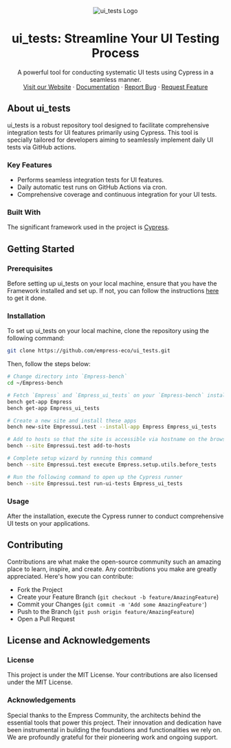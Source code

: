 <div align="center">
  <img src="https://grow.empress.eco/uploads/default/original/2X/1/1f1e1044d3864269d2a613577edb9763890422ab.png" alt="ui_tests Logo"/>
  <h1 align="center">ui_tests: Streamline Your UI Testing Process</h1>
  <p align="center">
    A powerful tool for conducting systematic UI tests using Cypress in a seamless manner.
    <br />
    <a href="https://empress.eco/">Visit our Website</a>
    ·
    <a href="https://grow.empress.eco/">Documentation</a>
    ·
    <a href="https://github.com/empress-eco/ui_tests/issues">Report Bug</a>
    ·
    <a href="https://github.com/empress-eco/ui_tests/issues">Request Feature</a>
  </p>
</div>

## About ui_tests

ui_tests is a robust repository tool designed to facilitate comprehensive integration tests for UI features primarily using Cypress. This tool is specially tailored for developers aiming to seamlessly implement daily UI tests via GitHub actions.

### Key Features
- Performs seamless integration tests for UI features.
- Daily automatic test runs on GitHub Actions via cron.
- Comprehensive coverage and continuous integration for your UI tests.

### Built With
The significant framework used in the project is [Cypress](https://www.cypress.io/).

## Getting Started

### Prerequisites
Before setting up ui_tests on your local machine, ensure that you have the Framework installed and set up. If not, you can follow the instructions [here](https://Empressframework.com/docs/v13/user/en/installation) to get it done.

### Installation
To set up ui_tests on your local machine, clone the repository using the following command:

```sh
git clone https://github.com/empress-eco/ui_tests.git
```

Then, follow the steps below:

```sh
# Change directory into `Empress-bench`
cd ~/Empress-bench

# Fetch `Empress` and `Empress_ui_tests` on your `Empress-bench` installation
bench get-app Empress
bench get-app Empress_ui_tests

# Create a new site and install these apps
bench new-site Empressui.test --install-app Empress Empress_ui_tests

# Add to hosts so that the site is accessible via hostname on the browser
bench --site Empressui.test add-to-hosts

# Complete setup wizard by running this command
bench --site Empressui.test execute Empress.setup.utils.before_tests

# Run the following command to open up the Cypress runner
bench --site Empressui.test run-ui-tests Empress_ui_tests
```

### Usage
After the installation, execute the Cypress runner to conduct comprehensive UI tests on your applications.

## Contributing
Contributions are what make the open-source community such an amazing place to learn, inspire, and create. Any contributions you make are greatly appreciated. Here's how you can contribute:

- Fork the Project
- Create your Feature Branch (`git checkout -b feature/AmazingFeature`)
- Commit your Changes (`git commit -m 'Add some AmazingFeature'`)
- Push to the Branch (`git push origin feature/AmazingFeature`)
- Open a Pull Request

## License and Acknowledgements

### License
This project is under the MIT License. Your contributions are also licensed under the MIT License.

### Acknowledgements
Special thanks to the Empress Community, the architects behind the essential tools that power this project. Their innovation and dedication have been instrumental in building the foundations and functionalities we rely on. We are profoundly grateful for their pioneering work and ongoing support.
```
